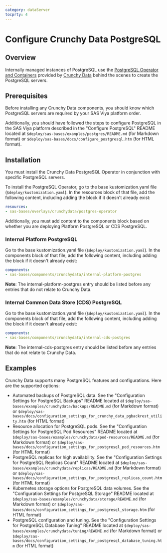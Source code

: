 ```yaml
---
category: dataServer
tocprty: 4
---
```


# Configure Crunchy Data PostgreSQL

## Overview

Internally managed instances of PostgreSQL use the [PostgreSQL Operator and Containers](https://github.com/crunchydata) provided by [Crunchy Data](https://www.crunchydata.com/) behind the scenes to create the PostgreSQL servers.

## Prerequisites

Before installing any Crunchy Data components, you should know which PostgreSQL servers are required by your SAS Viya platform order.

Additionally, you should have followed the steps to configure PostgreSQL in the SAS Viya platform described in the "Configure PostgreSQL" README located at `$deploy/sas-bases/examples/postgres/README.md` (for Markdown format) or `$deploy/sas-bases/docs/configure_postgresql.htm` (for HTML format).

## Installation

You must install the Crunchy Data PostgreSQL Operator in conjunction with specific PostgreSQL servers.

To install the PostgreSQL Operator, go to the base kustomization.yaml file (`$deploy/kustomization.yaml`). In the resources block of that file, add the following content, including adding the block if it doesn't already exist:

```yaml
resources:
- sas-bases/overlays/crunchydata/postgres-operator
```

Additionally, you must add content to the components block based on whether you are deploying Platform PostgreSQL or CDS PostgreSQL.

### Internal Platform PostgreSQL

Go to the base kustomization.yaml file (`$deploy/kustomization.yaml`). In the components block of that file, add the following content, including adding the block if it doesn't already exist:

```yaml
components:
- sas-bases/components/crunchydata/internal-platform-postgres
```

**Note**: The internal-platform-postgres entry should be listed before any entries that do not relate to Crunchy Data.

### Internal Common Data Store (CDS) PostgreSQL

Go to the base kustomization.yaml file (`$deploy/kustomization.yaml`). In the components block of that file, add the following content, including adding the block if it doesn't already exist:

```yaml
components:
- sas-bases/components/crunchydata/internal-cds-postgres
```

**Note**: The internal-cds-postgres entry should be listed before any entries that do not relate to Crunchy Data.

## Examples

Crunchy Data supports many PostgreSQL features and configurations. Here are the supported options:

* Automated backups of PostgreSQL data. See the "Configuration Settings for PostgreSQL Backups" README located at `$deploy/sas-bases/examples/crunchydata/backups/README.md` (for Markdown format) or `$deploy/sas-bases/docs/configuration_settings_for_crunchy_data_pgbackrest_utility.htm` (for HTML format)
* Resource allocation for PostgreSQL pods. See the "Configuration Settings for PostgreSQL Pod Resources" README located at `$deploy/sas-bases/examples/crunchydata/pod-resources/README.md` (for Markdown format) or `$deploy/sas-bases/docs/configuration_settings_for_postgresql_pod_resources.htm` (for HTML format)
* PostgreSQL replicas for high availability. See the "Configuration Settings for PostgreSQL Replicas Count" README located at `$deploy/sas-bases/examples/crunchydata/replicas/README.md` (for Markdown format) or `$deploy/sas-bases/docs/configuration_settings_for_postgresql_replicas_count.htm` (for HTML format)
* Kubernetes storage options for PostgreSQL data volumes. See the "Configuration Settings for PostgreSQL Storage" README located at `$deploy/sas-bases/examples/crunchydata/storage/README.md` (for Markdown format) or `$deploy/sas-bases/docs/configuration_settings_for_postgresql_storage.htm` (for HTML format)
* PostgreSQL configuration and tuning. See the "Configuration Settings for PostgreSQL Database Tuning" README located at `$deploy/sas-bases/examples/crunchydata/tuning/README.md` (for Markdown format) or `$deploy/sas-bases/docs/configuration_settings_for_postgresql_database_tuning.htm` (for HTML format)

